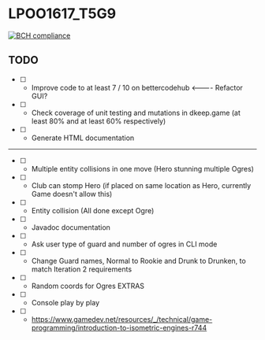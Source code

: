 # LPOO1617_T5G9
[![BCH compliance](https://bettercodehub.com/edge/badge/davidreis97/LPOO1617_T5G9)](https://bettercodehub.com/)


## TODO
* [ ] - Improve code to at least 7 / 10 on bettercodehub <---- Refactor GUI?
* [ ] - Check coverage of unit testing and mutations in dkeep.game (at least 80% and at least 60% respectively)
* [ ] - Generate HTML documentation
---------------------------------------------------------------------------------------------------------------
* [ ] - Multiple entity collisions in one move (Hero stunning multiple Ogres)
* [ ] - Club can stomp Hero (if placed on same location as Hero, currently Game doesn't allow this)
* [ ] - Entity collision (All done except Ogre)
* [ ] - Javadoc documentation
* [ ] - Ask user type of guard and number of ogres in CLI mode
* [ ] - Change Guard names, Normal to Rookie and Drunk to Drunken, to match Iteration 2 requirements
* [ ] - Random coords for Ogres
EXTRAS
* [ ] - Console play by play
* [ ] - https://www.gamedev.net/resources/_/technical/game-programming/introduction-to-isometric-engines-r744
